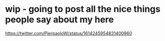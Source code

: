 # wip - going to post all the nice things people say about my here

https://twitter.com/PierpaoloW/status/1614245954831400960

